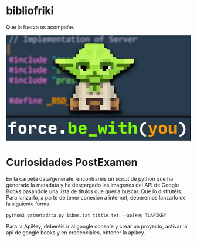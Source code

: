 # bibliofriki
Que la fuerza os acompañe.

![Que la fuerza te acompañe](./data/yoda.png)

# Curiosidades PostExamen
  En la carpeta data/generate, encontrareis un script de python que ha generado la metadata y ha descargado las imagenes del API de Google Books pasandole una lista de titulos que queria buscar. Que lo disfrutéis.
  Para lanzarlo, a parte de tener conexión a internet, deberemos lanzarlo de la siguiente forma:

````
python3 getmetadata.py isbns.txt tittle.txt --apikey TUAPIKEY
````
  Para la ApiKey, deberéis ir al google console y crear un proyecto, activar la api de google books y en credenciales, obtener la apikey.
